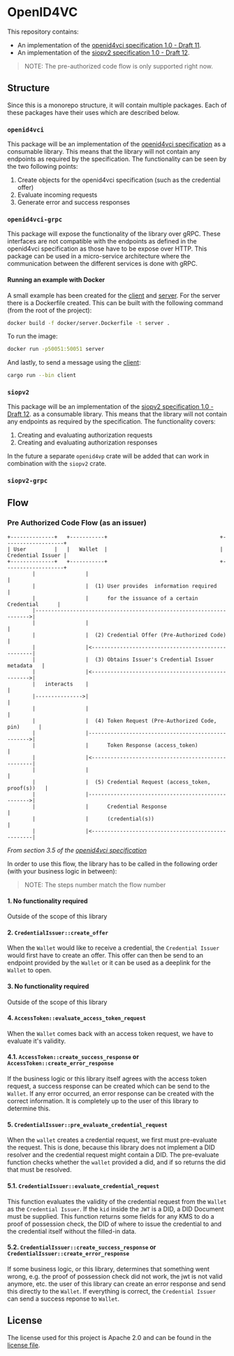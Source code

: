 # OpenID4VC

This repository contains:

-   An implementation of the [openid4vci
    specification 1.0 - Draft
    11](https://openid.net/specs/openid-4-verifiable-credential-issuance-1_0-11.html).
-   An implementation of the [siopv2 specification 1.0 - Draft
    12](https://openid.net/specs/openid-connect-self-issued-v2-1_0-12.html).

> NOTE: The pre-authorized code flow is only supported right now.

## Structure

Since this is a monorepo structure, it will contain multiple packages. Each of
these packages have their uses which are described below.

### `openid4vci`

This package will be an implementation of the [openid4vci
specification](https://openid.net/specs/openid-4-verifiable-credential-issuance-1_0-11.html)
as a consumable library. This means that the library will not contain any
endpoints as required by the specification. The functionality can be seen by
the two following points:

1. Create objects for the openid4vci specification (such as the credential
   offer)
1. Evaluate incoming requests
1. Generate error and success responses

### `openid4vci-grpc`

This package will expose the functionality of the library over gRPC. These
interfaces are not compatible with the endpoints as defined in the openid4vci
specification as those have to be expose over HTTP. This package can be used in
a micro-service architecture where the communication between the different
services is done with gRPC.

#### Running an example with Docker

A small example has been created for the
[client](./crates/openid4vci-grpc/src/client.rs) and
[server](./crates/openid4vci-grpc/src/server.rs). For the server there is a
Dockerfile created. This can be built with the following command (from the root
of the project):

```sh
docker build -f docker/server.Dockerfile -t server .
```

To run the image:

```sh
docker run -p50051:50051 server
```

And lastly, to send a message using the
[client](./crates/openid4vci-grpc/src/client):

```sh
cargo run --bin client
```

### `siopv2`

This package will be an implementation of the [siopv2 specification 1.0 - Draft 12](https://openid.net/specs/openid-connect-self-issued-v2-1_0-12.html).
as a consumable library. This means that the library will not contain any
endpoints as required by the specification. The functionality covers:
1. Creating and evaluating authorization requests
2. Creating and evaluating authorization responses

In the future a separate `openid4vp` crate will be added that can work in combination with the `siopv2` crate.

### `siopv2-grpc`

## Flow

### Pre Authorized Code Flow (as an issuer)

```ignore
+--------------+   +-----------+                                    +-------------------+
| User         |   |   Wallet  |                                    | Credential Issuer |
+--------------+   +-----------+                                    +-------------------+
        |                |                                                    |
        |                |  (1) User provides  information required           |
        |                |      for the issuance of a certain Credential      |
        |-------------------------------------------------------------------->|
        |                |                                                    |
        |                |  (2) Credential Offer (Pre-Authorized Code)        |
        |                |<---------------------------------------------------|
        |                |  (3) Obtains Issuer's Credential Issuer metadata   |
        |                |<-------------------------------------------------->|
        |   interacts    |                                                    |
        |--------------->|                                                    |
        |                |                                                    |
        |                |  (4) Token Request (Pre-Authorized Code, pin)      |
        |                |--------------------------------------------------->|
        |                |      Token Response (access_token)                 |
        |                |<---------------------------------------------------|
        |                |                                                    |
        |                |  (5) Credential Request (access_token, proof(s))   |
        |                |--------------------------------------------------->|
        |                |      Credential Response                           |
        |                |      (credential(s))                               |
        |                |<---------------------------------------------------|
```

_From section 3.5 of the [openid4vci
specification](https://openid.net/specs/openid-4-verifiable-credential-issuance-1_0-11.html#section-3.5)_

In order to use this flow, the library has to be called in the following order
(with your business logic in between):

> NOTE: The steps number match the flow number

#### 1. No functionality required

Outside of the scope of this library

#### 2. `CredentialIssuer::create_offer`

When the `Wallet` would like to receive a credential, the `Credential Issuer`
would first have to create an offer. This offer can then be send to an endpoint
provided by the `Wallet` or it can be used as a deeplink for the `Wallet` to
open.

#### 3. No functionality required

Outside of the scope of this library

#### 4. `AccessToken::evaluate_access_token_request`

When the `Wallet` comes back with an access token request, we have to evaluate
it's validity.

#### 4.1. `AccessToken::create_success_response` or `AccessToken::create_error_response`

If the business logic or this library itself agrees with the access token
request, a success response can be created which can be send to the `Wallet`.
If any error occurred, an error response can be created with the correct
information. It is completely up to the user of this library to determine this.

#### 5. `CredentialIssuer::pre_evaluate_credential_request`

When the `wallet` creates a credential request, we first must pre-evaluate the
request. This is done, because this library does not implement a DID resolver
and the credential request might contain a DID. The pre-evaluate function
checks whether the `wallet` provided a did, and if so returns the did that must
be resolved.

#### 5.1. `CredentialIssuer::evaluate_credential_request`

This function evaluates the validity of the credential request from the
`Wallet` as the `Credential Issuer`. If the `kid` inside the `JWT` is a DID, a
DID Document must be supplied. This function returns some fields for any KMS to
do a proof of possession check, the DID of where to issue the credential to and
the credential itself without the filled-in data.

#### 5.2. `CredentialIssuer::create_success_response` or `CredentialIssuer::create_error_response`

If some business logic, or this library, determines that something went wrong,
e.g. the proof of possession check did not work, the jwt is not valid anymore,
etc. the user of this library can create an error response and send this
directly to the `Wallet`. If everything is correct, the `Credential Issuer` can
send a success reponse to `Wallet`.

## License

The license used for this project is Apache 2.0 and can be found in the
[license file](./LICENSE).
